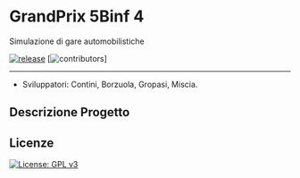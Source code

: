 # GrandPrix 5Binf 4
Simulazione di gare automobilistiche

[![release](https://img.shields.io/badge/versione-1.0-green.svg?style=round-square)]()
[![contributors](https://img.shields.io/badge/contributori-4-blue)]

-----------
- Sviluppatori: Contini, Borzuola, Gropasi, Miscia.

Descrizione Progetto
--------


Licenze
-------

[![License: GPL v3](https://img.shields.io/badge/Licenza-GPLv3-blue.svg)](https://www.gnu.org/licenses/gpl-3.0)

